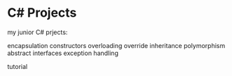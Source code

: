 # C# Projects
my junior C# prjects:

encapsulation
constructors
overloading
override
inheritance
polymorphism
abstract
interfaces
exception handling

tutorial
